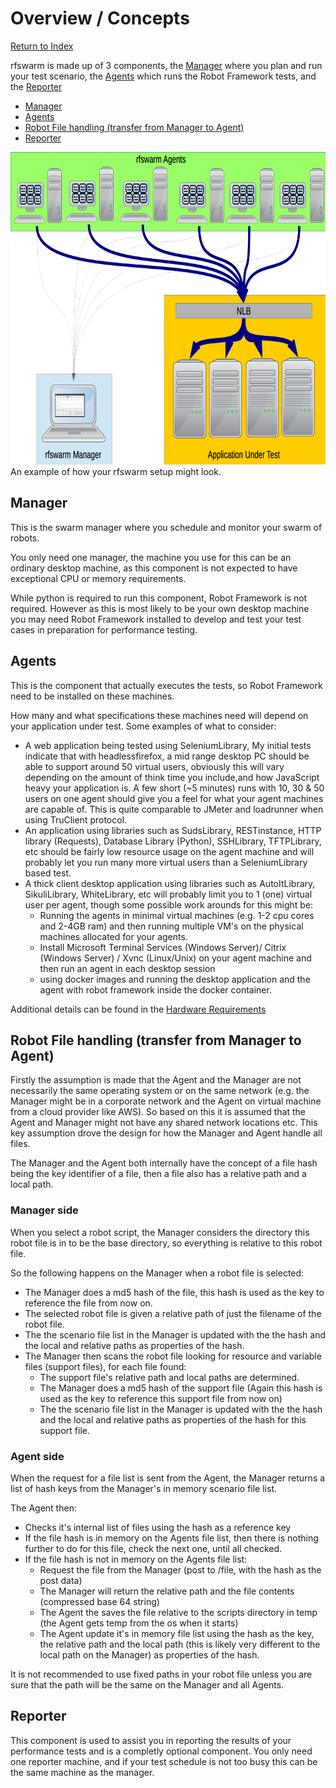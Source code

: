 # Overview / Concepts
[Return to Index](README.md)

rfswarm is made up of 3 components, the [Manager](rfswarm_manager.md) where you plan and run your test scenario, the [Agents](rfswarm_agent.md) which runs the Robot Framework tests, and the [Reporter](rfswarm_reporter.md)

- [Manager](#manager)
- [Agents](#Agents)
- [Robot File handling (transfer from Manager to Agent)](#robot-file-handling-transfer-from-manager-to-agent)
- [Reporter](#Reporter)


<kbd>
<img align="centre" height="500" src="Images/Manager&Agent_Example.png">
</kbd><br>
An example of how your rfswarm setup might look.

## Manager

This is the swarm manager where you schedule and monitor your swarm of robots.

You only need one manager, the machine you use for this can be an ordinary desktop machine, as this component is not expected to have exceptional CPU or memory requirements.

While python is required to run this component, Robot Framework is not required. However as this is most likely to be your own desktop machine you may need Robot Framework installed to develop and test your test cases in preparation for performance testing.


## Agents

This is the component that actually executes the tests, so Robot Framework need to be installed on these machines.

How many and what specifications these machines need will depend on your application under test. Some examples of what to consider:

- A web application being tested using SeleniumLibrary, My initial tests indicate that with headlessfirefox, a mid range desktop PC should be able to support around 50 virtual users, obviously this will vary depending on the amount of think time you include,and how JavaScript heavy your application is.
A few short (~5 minutes) runs with 10, 30 & 50 users on one agent should give you a feel for what your agent machines are capable of.
This is quite comparable to JMeter and loadrunner when using TruClient protocol.
- An application using libraries such as SudsLibrary, RESTinstance, HTTP library (Requests), Database Library (Python), SSHLibrary, TFTPLibrary, etc should be fairly low resource usage on the agent machine and will probably let you run many more virtual users than a SeleniumLibrary based test.
- A thick client desktop application using libraries such as AutoItLibrary, SikuliLibrary, WhiteLibrary, etc will probably limit you to 1 (one) virtual user per agent, though some possible work arounds for this might be:
  * Running the agents in minimal virtual machines (e.g. 1-2 cpu cores and 2-4GB ram) and then running multiple VM's on the physical machines allocated for your agents.
  * Install Microsoft Terminal Services (Windows Server)/ Citrix (Windows Server) / Xvnc (Linux/Unix) on your agent machine and then run an agent in each desktop session
  * using docker images and running the desktop application and the agent with robot framework inside the docker container.

Additional details can be found in the [Hardware Requirements](HardwareRequirements.md#Agents)

## Robot File handling (transfer from Manager to Agent)

Firstly the assumption is made that the Agent and the Manager are not necessarily the same operating system or on the same network (e.g. the Manager might be in a corporate network and the Agent on virtual machine from a cloud provider like AWS).
So based on this it is assumed that the Agent and Manager might not have any shared network locations etc. This key assumption drove the design for how the Manager and Agent handle all files.

The Manager and the Agent both internally have the concept of a file hash being the key identifier of a file, then a file also has a relative path and a local path.

### Manager side
When you select a robot script, the Manager considers the directory this robot file is in to be the base directory, so everything is relative to this robot file.

So the following happens on the Manager when a robot file is selected:
- The Manager does a md5 hash of the file, this hash is used as the key to reference the file from now on.
- The selected robot file is given a relative path of just the filename of the robot file.
- The the scenario file list in the Manager is updated with the the hash and the local and relative paths as properties of the hash.
- The Manager then scans the robot file looking for resource and variable files (support files), for each file found:
  - The support file's relative path and local paths are determined.
  - The Manager does a md5 hash of the support file (Again this hash is used as the key to reference this support file from now on)
  - The the scenario file list in the Manager is updated with the the hash and the local and relative paths as properties of the hash for this support file.

### Agent side
When the request for a file list is sent from the Agent, the Manager returns a list of hash keys from the Manager's in memory scenario file list.

The Agent then:
- Checks it's internal list of files using the hash as a reference key
- If the file hash is in memory on the Agents file list, then there is nothing further to do for this file, check the next one, until all checked.
- If the file hash is not in memory on the Agents file list:
  - Request the file from the Manager (post to /file, with the hash as the post data)
  - The Manager will return the relative path and the file contents (compressed base 64 string)
  - The Agent the saves the file relative to the scripts directory in temp (the Agent gets temp from the os when it starts)
  - The Agent update it's in memory file list using the hash as the key, the relative path and the local path (this is likely very different to the local path on the Manager) as properties of the hash.

It is not recommended to use fixed paths in your robot file unless you are sure that the path will be the same on the Manager and all Agents.


## Reporter

This component is used to assist you in reporting the results of your performance tests and is a completly optional component. You only need one reporter machine, and if your test schedule is not too busy this can be the same machine as the manager.
